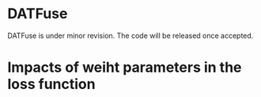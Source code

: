 # DATFuse
DATFuse is under minor revision. The code will be released once accepted.
# Impacts of weiht parameters in the loss function
